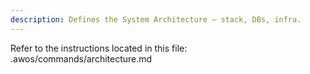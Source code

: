 ```yaml
---
description: Defines the System Architecture — stack, DBs, infra.
---
```


Refer to the instructions located in this file: .awos/commands/architecture.md

